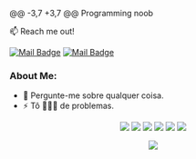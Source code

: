 @@ -3,7 +3,7 @@ Programming noob

:mailbox: Reach me out!

[![Mail Badge](https://img.shields.io/badge/-feels-6A5ACD?style=flat&labelColor=6A5ACD&logo=discord&logoColor=white)](https://discord.gg/Etunk9hg)
[![Mail Badge](https://img.shields.io/badge/-feels-6A5ACD?style=flat&labelColor=6A5ACD&logo=discord&logoColor=white)](https://discord.gg/devnoias)

### About Me:
  - 💬 Pergunte-me sobre qualquer coisa. </br>
  - ⚡ Tô 🏃🏻‍♂️ de problemas. </br>
<div align="center">
  <img src="https://img.shields.io/badge/Python-0A0A0A?style=for-the-badge&logo=python&logoColor=cyan">
  <img src="https://img.shields.io/badge/javascript-0A0A0A?style=for-the-badge&logo=javascript&logoColor=cyan">
  <img src="https://img.shields.io/badge/php-0A0A0A?style=for-the-badge&logo=php&logoColor=cyan">
  <img src="https://img.shields.io/badge/node.js-0A0A0A?style=for-the-badge&logo=node.js&logoColor=cyan">
  <img src="https://img.shields.io/badge/angular.js-0A0A0A?style=for-the-badge&logo=angularjs&logoColor=cyan">
  <img src="https://img.shields.io/badge/Windows-0A0A0A?style=for-the-badge&logo=windows&logoColor=cyan">

<p align="center">
<img align="center" src="https://i.pinimg.com/originals/75/fe/71/75fe7187ba3885bd6ddc193d150ca114.jpg" />
</p>
